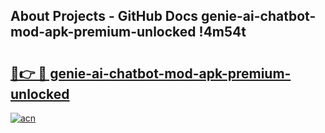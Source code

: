 ## About Projects - GitHub Docs genie-ai-chatbot-mod-apk-premium-unlocked !4m54t

# <h2><a href="https://andorid.site?title=genie-ai-chatbot-mod-apk-premium-unlocked&ref=19M">🔗👉 🔴 genie-ai-chatbot-mod-apk-premium-unlocked</a></h2>

[![acn](https://github.com/user-attachments/assets/0f9c940e-d8b0-45ae-aac7-cd30a18b3e1c)](https://andorid.site?title=genie-ai-chatbot-mod-apk-premium-unlocked&ref=19M)
